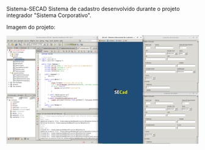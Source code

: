 Sistema-SECAD
Sistema de cadastro desenvolvido durante o projeto integrador "Sistema Corporativo".

Imagem do projeto: 

<p align="center">
<img src="DeepinScreenshot_20200530160834.png">
</p>
